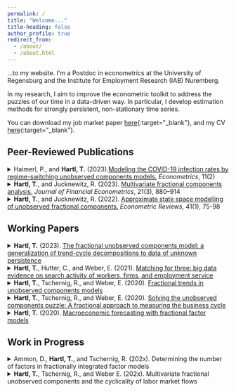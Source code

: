 ```yaml
---
permalink: /
title: "Welcome..."
title-heading: false
author_profile: true
redirect_from: 
  - /about/
  - /about.html
---
```


...to my website. I'm a Postdoc in econometrics at the University of Regensburg and the Institute for Employment Research (IAB) Nuremberg.

In my research, I aim to improve the econometric toolkit to address the puzzles of 
our time in a data-driven way. In particular, I develop estimation methods for strongly 
persistent, non-stationary time series. 

You can download my job market paper [here](http://tobiashartl.github.io/files/Hartl_fUCM.pdf){:target="_blank"}, and my CV [here](http://tobiashartl.github.io/files/CV_Tobias_Hartl.pdf){:target="_blank"}.


Peer-Reviewed Publications
----------
<details>
<summary>Haimerl, P., and <b>Hartl, T.</b> (2023).<a href="https://doi.org/10.3390/econometrics11020010" target="_blank">Modeling the COVID-19 infection rates by regime-switching unobserved components models.</a> <i>Econometrics</i>, 11(2) </summary>
<hr>
<b>Abstract:</b> The COVID-19 pandemic is characterized as a recurring sequence of infection ebbs and flows. This article proposes a regime-switching unobserved components (UC) approach to model the trend of COVID-19 infections as a function of this peak and trough pattern. Estimated regime probabilities indicate the prevalence of either an infection up- or down-turning regime for every day of the observational period. This method provides an intuitive real-time analysis of the state of the pandemic as well as a tool to identify structural changes ex post. We find that when applied to U.S. data, the model closely tracks regime changes caused by viral mutations, policy interventions and public behavior.
<hr>
</details>



<details>
<summary><b>Hartl, T.</b>, and Jucknewitz, R. (2023). <a href="https://doi.org/10.1093/jjfinec/nbab022" target="_blank">Multivariate fractional components analysis.</a> <i>Journal of Financial Econometrics</i>, 21(3), 880–914
</summary>
<hr>
<b>Abstract:</b> We propose a setup for fractionally cointegrated time series which is formulated in terms of latent integrated and short-memory components. It accommodates nonstationary processes with different fractional orders and cointegration of different strengths and is applicable in high-dimensional settings. In an application to realized covariance matrices, we find that orthogonal short- and long-memory components provide a reasonable fit and competitive out-of-sample performance compared with several competing methods.
<hr>
</details>

<details>
<summary><b>Hartl, T.</b>, and Jucknewitz, R. (2022). <a href="https://doi.org/10.1080/07474938.2020.1841444" target="_blank">Approximate state space modelling of unobserved fractional components.</a> <i>Econometric Reviews</i>, 41(1), 75-98 
</summary>
<hr>
<b>Abstract:</b> We propose convenient inferential methods for potentially nonstationary multivariate unobserved components models with fractional integration and cointegration. Based on finite-order ARMA approximations in the state space representation, maximum likelihood estimation can make use of the EM algorithm and related techniques. The approximation outperforms the frequently used autoregressive or moving average truncation, both in terms of computational costs and with respect to approximation quality. Monte Carlo simulations reveal good estimation properties of the proposed methods for processes of different complexity and dimension.
<hr>
</details>




Working Papers
-----------


<details>
<summary><b>Hartl, T.</b> (2023). <a href="http://tobiashartl.github.io/files/Hartl_fUCM.pdf" target="_blank">The fractional unobserved components model: a generalization of trend-cycle decompositions to data of unknown persistence</a></summary>
<hr>
<b>Abstract:</b> This paper provides a data-driven solution to the specification of long-run dynamics in trend-cycle decompositions by introducing a state space model of form y<sub>t</sub> = x<sub>t</sub> + c<sub>t</sub> , where the trend  x<sub>t</sub> ∼ I(d)  is fractionally integrated of order d, whereas c<sub>t</sub> represents a stationary cyclical component. The model encompasses the literature that typically assumes x<sub>t</sub> ∼ I(1) or x<sub>t</sub> ∼ I(2), but also allows for intermediate solutions between integer-integrated specifications and thus for richer long-run dynamics. Trend and cycle are estimated via the Kalman filter, for which a closed-form solution is provided. The integration order d is treated as unknown and is estimated jointly with the other model parameters. The paper derives the asymptotic theory for parameter estimation under relatively mild assumptions. While the proofs are carried out for a prototypical model, the asymptotic theory carries over to generalizations allowing for deterministic terms and correlated innovations. 
	An application to monthly sea surface temperature anomalies reveals a smooth, diverging trend component, together with a cyclical component that is closely coupled to the Oceanic Nino Index.
<hr>
</details>


<details>
<summary><b>Hartl, T.</b>, Hutter, C., and Weber, E. (2021). <a href="https://doku.iab.de/discussionpapers/2021/dp0121.pdf" target="_blank">Matching for three: big data evidence on search activity of workers, firms, and employment service</a></summary>
<hr>
<b>Abstract:</b> We generate measures for search intensity of employers and job seekers and - as a novel feature - for placement intensity of employment agencies. For this purpose, we tap big data on online activity from the job exchange of the German Federal Employment Agency and its internal placement-software. We use these data to estimate an enhanced matching function where the efficiency parameter varies with the search and placement intensities. The results show that the intensity measures significantly contribute to the variation in job findings.
<hr>
</details>

<details>
<summary><b>Hartl, T.</b>, Tschernig, R., and Weber, E. (2020). <a href="https://arxiv.org/pdf/2005.03988.pdf" target="_blank">Fractional trends in unobserved components models</a></summary>
<hr>
<b>Abstract:</b> We develop a generalization of unobserved components models that allows for a wide range of long-run dynamics by modelling the permanent component as a fractionally integrated process. The model allows for cointegration, does not require stationarity, and can be cast in state space form. We derive the Kalman filter estimator for the common fractionally integrated component and establish consistency and asymptotic (mixed) normality of the maximum likelihood estimator. We apply the model to extract a com- mon long-run component of three US inflation measures, where we show that the <i>I(1)</i> assumption is likely to be violated for the common trend.
<hr>
</details>

<details>
<summary><b>Hartl, T.</b>, Tschernig, R., and Weber, E. (2020). <a href="http://tobiashartl.github.io/files/Hartl_Tschernig_Weber_Puzzle.pdf" target="_blank">Solving the unobserved components puzzle: A fractional approach to measuring the business cycle</a></summary>
<hr>
<b>Abstract:</b> Measures for the business cycle obtained from trend-cycle decompositions are puzzling, as they often are noisy, at odds with the NBER chronology, and not well in line with economic theory. We argue that these results are driven by the neglect of fractionally integrated trends in log US real GDP. To account for fractional integration we develop a generalization of trend-cycle decompositions that avoids prior assumptions about the long-run dynamic characteristics and treats the integration order as a random variable. The integration order is jointly estimated with the other model parameters via a quasi maximum likelihood estimator that is shown to be consistent and asymptotically normal. In addition, single-step estimators for the latent components that are identical to the Kalman filter and smoother but computationally superior are derived. We find that log US real GDP is integrated of order around 1.3, the resulting trend-cycle decomposition is in line with the NBER chronology, and the model well explains the puzzling results in the literature that result from model misspecification.
<hr>
</details>

<details>
<summary><b>Hartl, T.</b> (2020). <a href="https://arxiv.org/pdf/2005.04897.pdf" target="_blank">Macroeconomic forecasting with fractional factor models</a></summary>
<hr>
<b>Abstract:</b> We combine high-dimensional factor models with fractional integration methods and derive models where nonstationary, potentially cointegrated data of different persistence is modelled as a function of common fractionally integrated factors. A two-stage estimator, that combines principal components and the Kalman filter, is proposed. The forecast performance is studied for a high-dimensional US macroeconomic data set, where we find that benefits from the fractional factor models can be substantial, as they outperform univariate autoregressions, principal components, and the factor-augmented error-correction model.
<hr>
</details>


Work in Progress
-----------


<details>
<summary>Ammon, D., <b>Hartl, T.</b>, and Tschernig, R. (202x). Determining the number of factors in fractionally integrated factor models</summary>
<hr>
<b>Abstract:</b> This paper proposes three different approaches to overcome limitations for factor selection in fractionally integrated factor models. Two of our methods for determining the number of factors include the approach of Zhang, Robinson and Yao (2019, JASA) that was designed for identifying the cointegration rank in VAR models. We extend their model selection approach by generalizing it to fractionally integrated factor models. In our two-step procedure we first estimate the cointegration rank as in Zhang, Robinson and Yao (2019, JASA) to obtain the non-stationary fractional factors. In the second step we generalize the model selection criteria by Bai and NG (2002, ECTA) to fractionally integrated factors with memory smaller <i>1/2</i> to obtain the number of asymptotically stationary factors. Before carrying out the second step the non-stationary factors need to be removed from the data. We investigate two alternatives: i) subtract the estimated non-stationary part from the observable variables, ii) project out the non-stationary factors. In our third approach we directly consider the model selection criteria of Bai and NG (2002, ECTA) without prior removing the non-stationary variation in the observable data. In the Monte-Carlo simulations all three methods show satisfactory results, in particular the third approach performs surprisingly well.
<hr>
</details>





<details>
<summary><b>Hartl, T.</b>, Tschernig, R., and Weber E. (202x). Multivariate fractional unobserved components and the cyclicality of labor market flows</summary>
<hr>
<b>Abstract:</b> We generalize bivariate unobserved components models by allowing the long- run components to be fractionally integrated. The model decomposes time series into latent components of different persistence and covers a variety of economic variables that are found to exhibit long memory. The model is identified under weaker restrictions than standard unobserved components models and thus allows for a parsimonious parametrization of the cycles. We apply the fractional unobserved components model to extract trend and cycle measures for German labor market flows, where we find unemployment in- and outflows to be cointegrated and I(0.8564), while a linear combination that is I(0.5537) exists.
<hr>
</details>



